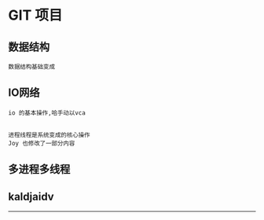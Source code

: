 # GIT 项目
## 数据结构
    数据结构基础变成
## IO网络
    io 的基本操作,哈手动以vca

    
    进程线程是系统变成的核心操作
    Joy 也修改了一部分内容
##  多进程多线程

## kaldjaidv
--------------------